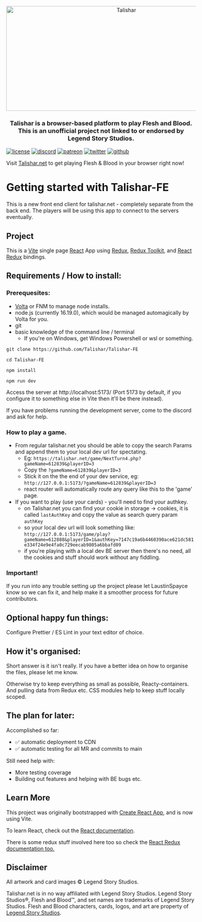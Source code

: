 <p align="center">
  <img src="https://github.com/Talishar/Talishar/blob/main/Images/TalisharLogo.webp?raw=true" width="623" height="278" alt="Talishar" />
</p>

<h3 align="center">Talishar is a browser-based platform to play Flesh and Blood. This is an unofficial project not linked to or endorsed by Legend Story Studios.</h3>

[![license](https://flat.badgen.net/github/license/talishar/talishar)](./LICENSE)
[![discord](https://flat.badgen.net/discord/online-members/JykuRkdd5S?icon=discord)](https://discord.gg/JykuRkdd5S)
[![patreon](https://flat.badgen.net/badge/become/a%20patreon/F96854?icon=patreon)](https://www.patreon.com/talishar)
[![twitter](https://flat.badgen.net/twitter/follow/talishar_online?icon=twitter)](https://twitter.com/talishar_online/)
[![github](https://flat.badgen.net/github/last-commit/Talishar/Talishar-FE?icon=github)](https://github.com/Talishar/Talishar-FE/)

Visit [Talishar.net](https://talishar.net/) to get playing Flesh & Blood in your browser right now!

# Getting started with Talishar-FE

This is a new front end client for talishar.net - completely separate from the back end. The players will be using this app to connect to the servers eventually.

## Project

This is a [Vite](https://vitejs.dev/) single page [React](https://reactjs.org/) App using [Redux](https://redux.js.org/), [Redux Toolkit](https://redux-toolkit.js.org/), and [React Redux](https://react-redux.js.org/) bindings.

## Requirements / How to install:

### Prerequesites:

- [Volta](https://volta.sh/) or FNM to manage node installs.
- node.js (currently 16.19.0), which would be managed automagically by Volta for you.
- git
- basic knowledge of the command line / terminal
  - If you're on Windows, get Windows Powershell or wsl or something.

```
git clone https://github.com/Talishar/Talishar-FE
```

```
cd Talishar-FE
```

```
npm install
```

```
npm run dev
```

Access the server at http://localhost:5173/ (Port 5173 by default, if you configure it to something else in Vite then it'll be there instead).

If you have problems running the development server, come to the discord and ask for help.

### How to play a game.

- From regular talishar.net you should be able to copy the search Params and append them to your local dev url for spectating.
  - Eg: `https://talishar.net/game/NextTurn4.php?gameName=612839&playerID=3`
  - Copy the `?gameName=612839&playerID=3`
  - Stick it on the the end of your dev service, eg: `http://127.0.0.1:5173/?gameName=612839&playerID=3`
  - react router will automatically route any query like this to the 'game' page.
- If you want to play (use your cards) - you'll need to find your authkey.
  - on Talishar.net you can find your cookie in storage -> cookies, it is called `lastAuthKey` and copy the value as search query param `authKey`
  - so your local dev url will look something like: `http://127.0.0.1:5173/game/play?gameName=612888&playerID=1&authKey=7147c19a6b4460390ace621dc581e334f24e9e4fa0c729eecab9805a6bbafd09`
  - if you're playing with a local dev BE server then there's no need, all the cookies and stuff should work without any fiddling.

### Important!

If you run into any trouble setting up the project please let LaustinSpayce know so we can fix it, and help make it a smoother process for future contributors.

## Optional happy fun things:

Configure Prettier / ES Lint in your text editor of choice.

## How it's organised:

Short answer is it isn't really. If you have a better idea on how to organise the files, please let me know.

Otherwise try to keep everything as small as possible, Reacty-containers. And pulling data from Redux etc. CSS modules help to keep stuff locally scoped.

## The plan for later:

Accomplished so far:

- ✅ automatic deployment to CDN
- ✅ automatic testing for all MR and commits to main

Still need help with:

- More testing coverage
- Building out features and helping with BE bugs etc.

## Learn More

This project was originally bootstrapped with [Create React App](https://github.com/facebook/create-react-app), and is now using Vite.

To learn React, check out the [React documentation](https://reactjs.org/).

There is some redux stuff involved here too so check the [React Redux documentation too.](https://react-redux.js.org/)

## Disclaimer

All artwork and card images © Legend Story Studios.

Talishar.net is in no way affiliated with Legend Story Studios. Legend Story Studios®, Flesh and Blood™, and set names are trademarks of Legend Story Studios. Flesh and Blood characters, cards, logos, and art are property of [Legend Story Studios](https://legendstory.com/).
